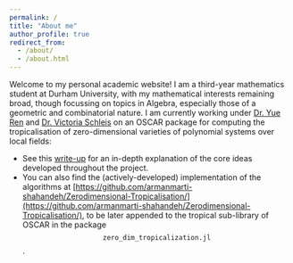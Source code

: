 ```yaml
---
permalink: /
title: "About me"
author_profile: true
redirect_from: 
  - /about/
  - /about.html
---
```


Welcome to my personal academic website! I am a third-year mathematics student at Durham University, with my mathematical interests remaining broad, though focussing on topics in Algebra, especially those of a geometric and combinatorial nature. I am currently working under [Dr. Yue Ren](https://www.yueren.de/) and [Dr. Victoria Schleis](https://victoriaschleis.github.io/index.html) on an OSCAR package for computing the tropicalisation of zero-dimensional varieties of polynomial systems over local fields:
  * See this [write-up](https://armanmarti-shahandeh.github.io/files/pseudoPaper_website.pdf) for an in-depth explanation of the core ideas developed throughout the project.
  * You can also find the (actively-developed) implementation of the algorithms at [https://github.com/armanmarti-shahandeh/Zerodimensional-Tropicalisation/](https://github.com/armanmarti-shahandeh/Zerodimensional-Tropicalisation/), to be later appended to the tropical sub-library of OSCAR in the package $$\texttt{zero_dim_tropicalization.jl}$$. 

